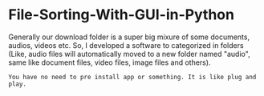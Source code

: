 # File-Sorting-With-GUI-in-Python
Generally our download folder is a super big mixure of some documents, audios, videos etc. So, I developed a software to categorized in folders (Like, audio files will automatically moved to a new folder named "audio", same like document files, video files, image files and others).


	You have no need to pre install app or something. It is like plug and play.
